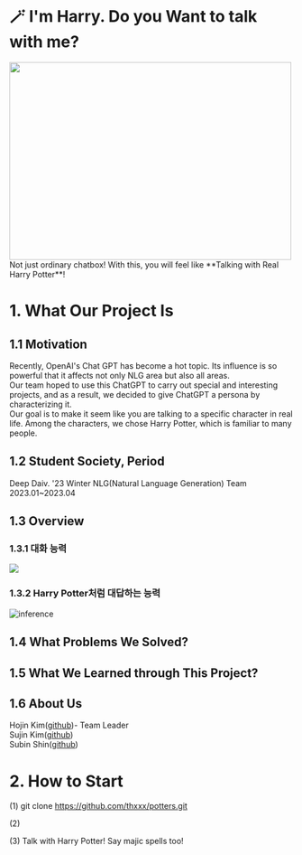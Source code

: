 # 🪄 I'm Harry. Do you Want to talk with me?
<img src="https://cdn.britannica.com/81/152981-050-7891A7CF/Daniel-Radcliffe-Harry-Potter-and-the-Philosophers.jpg" width="500" height="350"/>
Not just ordinary chatbox! With this, you will feel like **Talking with Real Harry Potter**!

# 1. What Our Project Is
## 1.1 Motivation
Recently, OpenAI's Chat GPT has become a hot topic. Its influence is so powerful that it affects not only NLG area but also all areas.<br>
Our team hoped to use this ChatGPT to carry out special and interesting projects, and as a result, we decided to give ChatGPT a persona by characterizing it.<br>
Our goal is to make it seem like you are talking to a specific character in real life. Among the characters, we chose Harry Potter, which is familiar to many people.<br>

## 1.2 Student Society, Period
Deep Daiv. '23 Winter NLG(Natural Language Generation) Team<br>
2023.01~2023.04

## 1.3 Overview
### 1.3.1 대화 능력
<img src="https://cdn.openai.com/instruction-following/draft-20220126f/methods.svg">

### 1.3.2 Harry Potter처럼 대답하는 능력
![inference](https://user-images.githubusercontent.com/105408672/230614841-23b5db21-de68-4091-be85-49f6f09dc0af.png)

## 1.4 What Problems We Solved?

## 1.5 What We Learned through This Project?

## 1.6 About Us
Hojin Kim([github](https://github.com/thxxx))- Team Leader<br>
Sujin Kim([github](https://github.com/sml09181))<br>
Subin Shin([github](https://github.com/2020147508))<br>

# 2. How to Start
(1) git clone https://github.com/thxxx/potters.git

(2) 

(3) Talk with Harry Potter! Say majic spells too!
